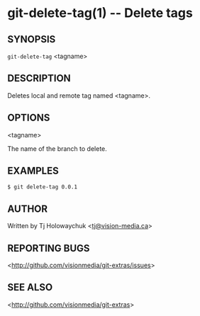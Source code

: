 git-delete-tag(1) -- Delete tags
================================

## SYNOPSIS

`git-delete-tag` &lt;tagname&gt;

## DESCRIPTION

  Deletes local and remote tag named &lt;tagname&gt;.

## OPTIONS

  &lt;tagname&gt;

  The name of the branch to delete.

## EXAMPLES

    $ git delete-tag 0.0.1

## AUTHOR

Written by Tj Holowaychuk &lt;<tj@vision-media.ca>&gt;

## REPORTING BUGS

&lt;<http://github.com/visionmedia/git-extras/issues>&gt;

## SEE ALSO

&lt;<http://github.com/visionmedia/git-extras>&gt;
